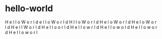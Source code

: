# hello-world
H  e  l  l  o  W  o  r  l  d
e  l  l  o  W  o  r  l  d  H
l  l  o  W  o  r  l  d  H  e
l  o  W  o  r  l  d  H  e  l
o  W  o  r  l  d  H  e  l  l
W  o  r  l  d  H  e  l  l  o
o  r  l  d  H  e  l  l  o  w
r  l  d  H  e  l  l  o  w  o
l  d  H  e  l  l  o  w  o  r
d  H  e  l  l  o  w  o  r  l
